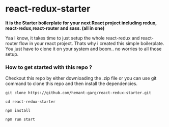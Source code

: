 # react-redux-starter

**It is the Starter boilerplate for your next React project including redux, react-redux,react-router and sass. (all in one)**

Yaa I know, it takes time to just setup the whole react-redux and react-router flow in your react project. Thats why i created this simple boilerplate.
You just have to clone it on your system and boom.. no worries to all those setup.

### How to get started with this repo ?

Checkout this repo by either downloading the .zip file or you can use git command to clone this repo and then install the dependencies.

```
git clone https://github.com/hemant-garg/react-redux-starter.git

cd react-redux-starter

npm install

npm run start
```

